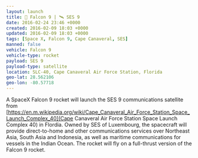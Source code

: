 ```yaml
---
layout: launch
title: 🚀 Falcon 9 | 🛰 SES 9
date: 2016-02-24 23:46 +0000
created: 2016-02-09 18:03 +0000
updated: 2016-02-09 18:03 +0000
tags: [Space X, Falcon 9, Cape Canaveral, SES]
manned: false
vehicle: Falcon 9
vehicle-type: rocket
payload: SES 9
payload-type: satellite
location: SLC-40, Cape Canaveral Air Force Station, Florida
geo-lat: 28.562106
geo-lon: -80.57718
---
```


A SpaceX Falcon 9 rocket will launch the SES 9 communications satellite from [https://en.m.wikipedia.org/wiki/Cape_Canaveral_Air_Force_Station_Space_Launch_Complex_40](Cape Canaveral Air Force Station Space Launch Complex 40) in Flordia. Owned by SES of Luxembourg, the spacecraft will provide direct-to-home and other communications services over Northeast Asia, South Asia and Indonesia, as well as maritime communications for vessels in the Indian Ocean. The rocket will fly on a full-thrust version of the Falcon 9 rocket.
